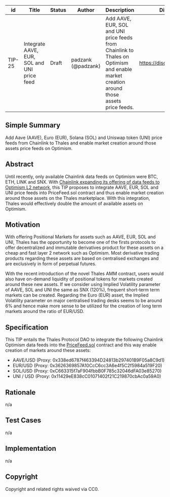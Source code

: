 | id | Title | Status | Author | Description | Discussions to | Created |
| ----------- | ----------- | ----------- | ----------- | ----------- | ----------- | ----------- |
| TIP-25 | Integrate AAVE, EUR, SOL and UNI price feed | Draft | padzank (@padzank)| Add AAVE, EUR, SOL and UNI price feeds from Chainlink to Thales on Optimism and enable market creation around those assets price feeds. | https://discord.gg/rPpPcMXSeU | 2022-01-31

## Simple Summary

Add Aave (AAVE), Euro (EUR), Solana (SOL) and Uniswap token (UNI) price feeds from Chainlink to Thales and enable market creation around those assets price feeds on Optimism.

## Abstract

Until recently, only available Chainlink data feeds on Optimism were BTC, ETH, LINK and SNX. With [Chainlink expanding its offering of data feeds to Optimism L2 network](https://docs.chain.link/docs/optimism-price-feeds/), this TIP proposes to integrate AAVE, EUR, SOL and UNI price feeds into PriceFeed.sol contract and thus enable market creation around those assets on the Thales marketplace. With this integration, Thales would effectively double the amount of available assets on Optimism.

## Motivation

With offering Positional Markets for assets such as AAVE, EUR, SOL and UNI, Thales has the opportunity to become one of the firsts protocols to offer decentralized and immutable derivatives product for these assets on a cheap and fast layer 2 network such as Optimism. Most derivative trading products regarding these assets are based on centralised exchanges and are exclusively in form of perpetual futures.

With the recent introduction of the novel Thales AMM contract, users would also have on-demand liquidity of positional tokens for markets created around these new assets. If we consider using Implied Volatility parameter of AAVE, SOL and UNI the same as SNX (120%), frequent short-term term markets can be created. Regarding the Euro (EUR) asset, the Implied Volatility parameter on major centralised trading desks seems to be around 6% and hence make more sense to be utilized for the creation of long term markets around the ratio of EUR/USD.

## Specification

This TIP entails the Thales Protocol DAO to integrate the following Chainlink Optimism data feeds into the [PriceFeed.sol](https://github.com/thales-markets/contracts/blob/main/contracts/PriceFeed/PriceFeed.sol) contract and this way enable creation of markets around these assets:

 - AAVE/USD	(Proxy: 0x338ed6787f463394D24813b297401B9F05a8C9d1)
 - EUR/USD (Proxy: 0x3626369857A10CcC6cc3A6e4f5C2f5984a519F20)
 - SOL/USD (Proxy: 0xC663315f7aF904fbbB0F785c32046dFA03e85270)
 - UNI / USD (Proxy: 0x11429eE838cC01071402f21C219870cbAc0a59A0)

## Rationale

n/a

## Test Cases

n/a

## Implementation

n/a

## Copyright

Copyright and related rights waived via CC0.